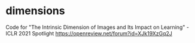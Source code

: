 # dimensions
Code for "The Intrinsic Dimension of Images and Its Impact on Learning" - ICLR 2021 Spotlight https://openreview.net/forum?id=XJk19XzGq2J
